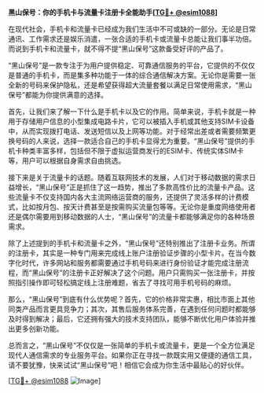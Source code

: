 **黑山保号：你的手机卡与流量卡注册卡全能助手[[TG💪+ @esim1088](https://t.me/s/esim1088)]**

在现代社会，手机卡和流量卡已经成为我们生活中不可或缺的一部分。无论是日常通讯、工作需求还是娱乐消遣，一张合适的手机卡或流量卡总能让我们事半功倍。而说到手机卡和流量卡，就不得不提“黑山保号”这款备受好评的产品了。

“黑山保号”是一款专注于为用户提供稳定、可靠通信服务的平台，它提供的不仅仅是普通的手机卡，而是集多种功能于一体的综合通信解决方案。无论你是需要一张全新的号码来保护隐私，还是希望获得超大流量套餐以满足日常使用需求，“黑山保号”都能为你提供满意的选择。

首先，让我们来了解一下什么是手机卡以及它的作用。简单来说，手机卡就是一种用于存储用户信息的小型集成电路卡片，它可以被插入手机或其他支持SIM卡设备中，从而实现拨打电话、发送短信以及上网等功能。对于经常出差或者需要频繁更换号码的人来说，选择一款适合自己的手机卡显得尤为重要。“黑山保号”提供的手机卡种类丰富多样，包括但不限于虚拟运营商发行的ESIM卡、传统实体SIM卡等，用户可以根据自身需求自由挑选。

接下来是关于流量卡的话题。随着互联网技术的发展，人们对于移动数据的需求日益增长，“黑山保号”正是抓住了这一趋势，推出了多款高性价比的流量卡产品。这些流量卡不仅支持国内各大主流网络运营商的服务，还提供了灵活多样的计费模式，比如按月包、按天计费甚至是按需购买流量包等等。无论你是重度网络使用者还是偶尔需要用到移动数据的人士，“黑山保号”的流量卡都能够满足你的各种场景需求。

除了上述提到的手机卡和流量卡之外，“黑山保号”还特别推出了注册卡业务。所谓的注册卡，其实是一种专门用来完成线上账户注册验证步骤的小型卡片。在当今数字化时代，许多网站和服务都需要通过手机号码来进行身份验证才能完成注册流程，而“黑山保号”的注册卡正好解决了这个问题。用户只需购买一张注册卡，并按照指引操作即可轻松搞定线上注册难题，省去了寻找可用手机号码的麻烦。

那么，“黑山保号”到底有什么优势呢？首先，它的价格非常实惠，相比市面上其他同类产品而言更具竞争力；其次，其售后服务体系完善，在遇到任何问题时都能够及时得到解决；最后，它还拥有强大的技术支持团队，能够不断优化用户体验并推出更多创新功能。

总而言之，“黑山保号”不仅仅是一张简单的手机卡或流量卡，更是一个全方位满足现代人通信需求的专业服务平台。如果你正在寻找一款既实用又便捷的通信工具，请不要犹豫，快来试试“黑山保号”吧！相信它会成为你生活中最贴心的好伙伴。

[[TG💪+ @esim1088](https://t.me/s/esim1088) ![Image](https://i.postimg.cc/4NQfJmqS/Snipaste-2025-05-13-00-14-12.png)]